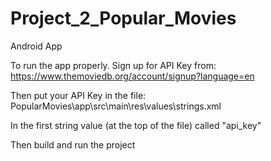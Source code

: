 # Project_2_Popular_Movies
Android App

To run the app properly. 
Sign up for API Key from:
https://www.themoviedb.org/account/signup?language=en

Then put your API Key in the file:
 PopularMovies\app\src\main\res\values\strings.xml
 
 In the first string value (at the top of the file) called "api_key"
 
 Then build and run the project
